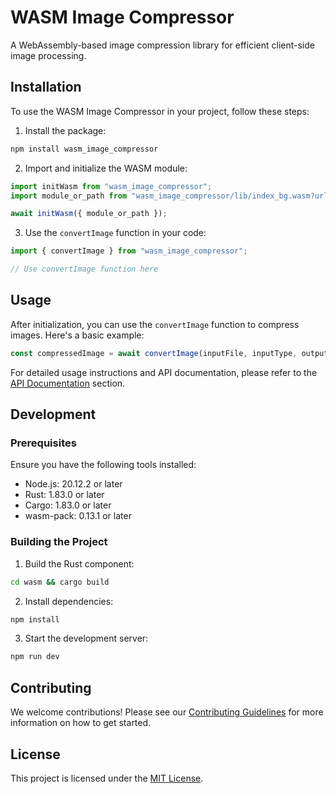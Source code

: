 # WASM Image Compressor

A WebAssembly-based image compression library for efficient client-side image processing.

## Installation

To use the WASM Image Compressor in your project, follow these steps:

1. Install the package:

```bash
npm install wasm_image_compressor
```

2. Import and initialize the WASM module:

```javascript
import initWasm from "wasm_image_compressor";
import module_or_path from "wasm_image_compressor/lib/index_bg.wasm?url";

await initWasm({ module_or_path });
```

3. Use the `convertImage` function in your code:

```javascript
import { convertImage } from "wasm_image_compressor";

// Use convertImage function here
```

## Usage

After initialization, you can use the `convertImage` function to compress images. Here's a basic example:

```javascript
const compressedImage = await convertImage(inputFile, inputType, outputType, compressionStrength  progressCallback);
```

For detailed usage instructions and API documentation, please refer to the [API Documentation](#) section.

## Development

### Prerequisites

Ensure you have the following tools installed:

- Node.js: 20.12.2 or later
- Rust: 1.83.0 or later
- Cargo: 1.83.0 or later
- wasm-pack: 0.13.1 or later

### Building the Project

1. Build the Rust component:

```bash
cd wasm && cargo build
```

2. Install dependencies:

```bash
npm install
```

3. Start the development server:

```bash
npm run dev
```

## Contributing

We welcome contributions! Please see our [Contributing Guidelines](#) for more information on how to get started.

## License

This project is licensed under the [MIT License](#).
